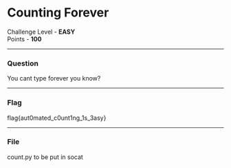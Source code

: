 # Counting Forever

Challenge Level - __EASY__  
Points - __100__

---
### Question
You cant type forever you know?

---

### Flag

flag{aut0mated_c0unt1ng_1s_3asy}

---
### File
count.py to be put in socat
